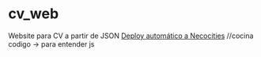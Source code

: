 # cv_web
Website para CV a partir de JSON
[Deploy automático a Necocities](https://alma17.neocities.org/)
//cocina codigo -> para entender js
